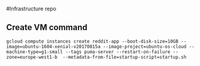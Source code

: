 #Infrastructure repo

## Create VM command
```gcloud compute instances create reddit-app --boot-disk-size=10GB --image=ubuntu-1604-xenial-v20170815a --image-project=ubuntu-os-cloud --machine-type=g1-small --tags puma-server --restart-on-failure --zone=europe-west1-b  --metadata-from-file=startup-script=startup.sh```